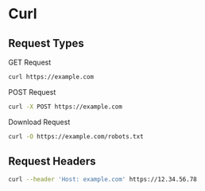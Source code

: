 # Curl

## Request Types

GET Request

```bash
curl https://example.com
```

POST Request

```bash
curl -X POST https://example.com
```

Download Request

```bash
curl -O https://example.com/robots.txt
```

## Request Headers

```bash
curl --header 'Host: example.com' https://12.34.56.78
```
